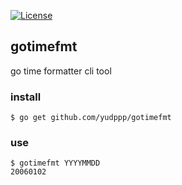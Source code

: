 [![License](http://img.shields.io/:license-mit-brightgreen.svg?style=flat-square)](http://yudppp.mit-license.org)
## gotimefmt

go time formatter cli tool

### install

```
$ go get github.com/yudppp/gotimefmt
```

### use

```
$ gotimefmt YYYYMMDD
20060102
```
